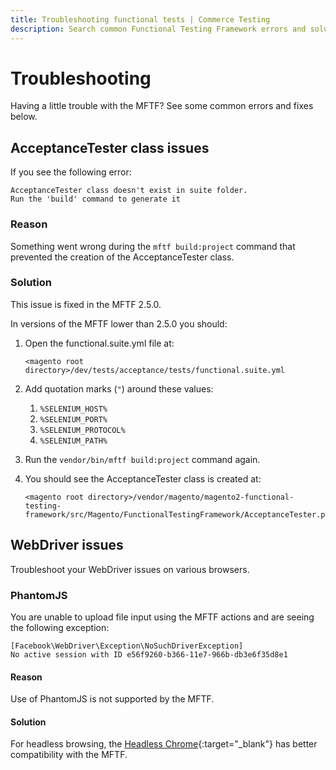 ```yaml
---
title: Troubleshooting functional tests | Commerce Testing
description: Search common Functional Testing Framework errors and solutions that you may encounter when testing Adobe Commerce and Magento Open Source code.
---
```


# Troubleshooting

Having a little trouble with the MFTF? See some common errors and fixes below.

## AcceptanceTester class issues

If you see the following error:

```terminal
AcceptanceTester class doesn't exist in suite folder.
Run the 'build' command to generate it
```

### Reason

Something went wrong during the `mftf build:project` command that prevented the creation of the AcceptanceTester class.

### Solution

This issue is fixed in the MFTF 2.5.0.

In versions of the MFTF lower than 2.5.0 you should:

1. Open the functional.suite.yml file at:

   ```terminal
   <magento root directory>/dev/tests/acceptance/tests/functional.suite.yml
   ```

1. Add quotation marks (`"`) around these values:

    1. `%SELENIUM_HOST%`
    1. `%SELENIUM_PORT%`
    1. `%SELENIUM_PROTOCOL%`
    1. `%SELENIUM_PATH%`

1. Run the `vendor/bin/mftf build:project` command again.
1. You should see the AcceptanceTester class is created at:

   ```terminal
   <magento root directory>/vendor/magento/magento2-functional-testing-framework/src/Magento/FunctionalTestingFramework/AcceptanceTester.php
   ```

## WebDriver issues

Troubleshoot your WebDriver issues on various browsers.

### PhantomJS

You are unable to upload file input using the MFTF actions and are seeing the following exception:

```terminal
[Facebook\WebDriver\Exception\NoSuchDriverException]
No active session with ID e56f9260-b366-11e7-966b-db3e6f35d8e1
```

#### Reason

Use of PhantomJS is not supported by the MFTF.

#### Solution

For headless browsing, the [Headless Chrome][]{:target="\_blank"} has better compatibility with the MFTF.

<!-- Link Definitions -->
[Headless Chrome]: https://developers.google.com/web/updates/2017/04/headless-chrome
